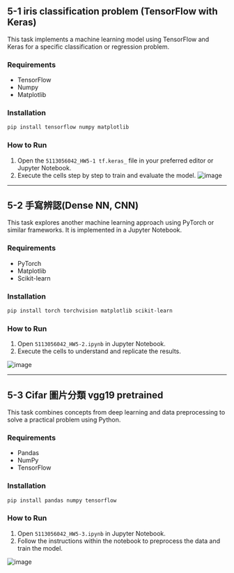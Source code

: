 ## 5-1 iris classification problem (TensorFlow with Keras)
This task implements a machine learning model using TensorFlow and Keras for a specific classification or regression problem.

### Requirements
- TensorFlow
- Numpy
- Matplotlib

### Installation
```bash
pip install tensorflow numpy matplotlib
```

### How to Run
1. Open the `5113056042_HW5-1 tf.keras_` file in your preferred editor or Jupyter Notebook.
2. Execute the cells step by step to train and evaluate the model.
![image](https://github.com/user-attachments/assets/fb79d052-7593-4575-9e2b-3d3146cfd693)

---

## 5-2 手寫辨認(Dense NN, CNN)
This task explores another machine learning approach using PyTorch or similar frameworks. It is implemented in a Jupyter Notebook.

### Requirements
- PyTorch
- Matplotlib
- Scikit-learn

### Installation
```bash
pip install torch torchvision matplotlib scikit-learn
```

### How to Run
1. Open `5113056042_HW5-2.ipynb` in Jupyter Notebook.
2. Execute the cells to understand and replicate the results.

![image](https://github.com/user-attachments/assets/62a5ff28-9b52-4dbe-b274-1eb0f4d5cd17)

---

## 5-3 Cifar 圖片分類 vgg19  pretrained
This task combines concepts from deep learning and data preprocessing to solve a practical problem using Python.

### Requirements
- Pandas
- NumPy
- TensorFlow

### Installation
```bash
pip install pandas numpy tensorflow
```

### How to Run
1. Open `5113056042_HW5-3.ipynb` in Jupyter Notebook.
2. Follow the instructions within the notebook to preprocess the data and train the model.

![image](https://github.com/user-attachments/assets/5015054d-3c3c-4a5a-9a49-3cd309e81fe2)

